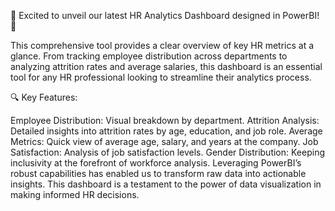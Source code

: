 🚀 Excited to unveil our latest HR Analytics Dashboard designed in PowerBI! 🚀

This comprehensive tool provides a clear overview of key HR metrics at a glance. From tracking employee distribution across departments to analyzing attrition rates and average salaries, this dashboard is an essential tool for any HR professional looking to streamline their analytics process.

🔍 Key Features:

Employee Distribution: Visual breakdown by department.
Attrition Analysis: Detailed insights into attrition rates by age, education, and job role.
Average Metrics: Quick view of average age, salary, and years at the company.
Job Satisfaction: Analysis of job satisfaction levels.
Gender Distribution: Keeping inclusivity at the forefront of workforce analysis.
Leveraging PowerBI’s robust capabilities has enabled us to transform raw data into actionable insights. This dashboard is a testament to the power of data visualization in making informed HR decisions.
